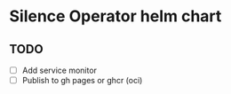 # Silence Operator helm chart

## TODO

- [ ] Add service monitor
- [ ] Publish to gh pages or ghcr (oci)
